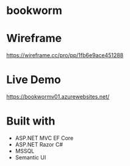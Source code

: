 # bookworm 

# Wireframe 
https://wireframe.cc/pro/pp/1fb6e9ace451288

# Live Demo 
https://bookwormv01.azurewebsites.net/

# Built with
- ASP.NET MVC EF Core
- ASP.NET Razor C#
- MSSQL
- Semantic UI
